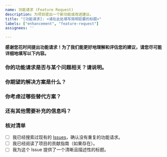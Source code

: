 ```yaml
---
name: 功能请求 (Feature Request)
description: 为项目提出一个新功能或改进建议。
title: "[功能请求]: <请在此处填写简明扼要的标题>"
labels: ["enhancement", "feature-request"]
assignees: ''

---
```


**感谢您花时间提出功能请求！为了我们能更好地理解和评估您的建议，请您尽可能详细地填写以下内容。**

### 你的功能请求是否与某个问题相关？请说明。
<!-- 
请清晰简洁地描述问题所在。
例如：我总是因为 [...] 而感到沮丧，如果能有一个 [...] 功能就好了。
-->


### 你期望的解决方案是什么？
<!-- 
请清晰简洁地描述你希望实现的功能。
- 如果可能，请描述具体的用户交互流程。
- 可以附上截图、草图或伪代码来帮助说明。
-->


### 你考虑过哪些替代方案？
<!-- 
请清晰简洁地描述你考虑过的其他解决方案或功能，以及为什么你认为它们不够理想。
-->


### 还有其他需要补充的信息吗？
<!-- 
在这里添加关于功能请求的任何其他上下文或截图。
例如：
- 这个功能为什么重要？
- 它能解决哪些更广泛的用例？
- 是否有其他类似软件实现了这个功能可供参考？
-->


### 核对清单
<!-- 在提交前，请检查并勾选以下各项 -->
- [ ] 我已经搜索过现有的 [Issues](https://github.com/SliverKeigo/infinitenovel/issues)，确认没有重复的功能请求。
- [ ] 我已经阅读了项目的贡献指南（如果存在）。
- [ ] 我为这个 Issue 提供了一个清晰且描述性的标题。
